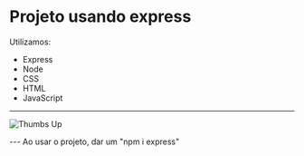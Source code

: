 # Projeto usando express

Utilizamos: 
* Express
* Node
* CSS
* HTML
* JavaScript

-------
![Thumbs Up](https://i.pinimg.com/736x/a6/37/38/a6373870819f3f07b8a1e07fa6ac9f45.jpg)

--- Ao usar o projeto, dar um "npm i express"
